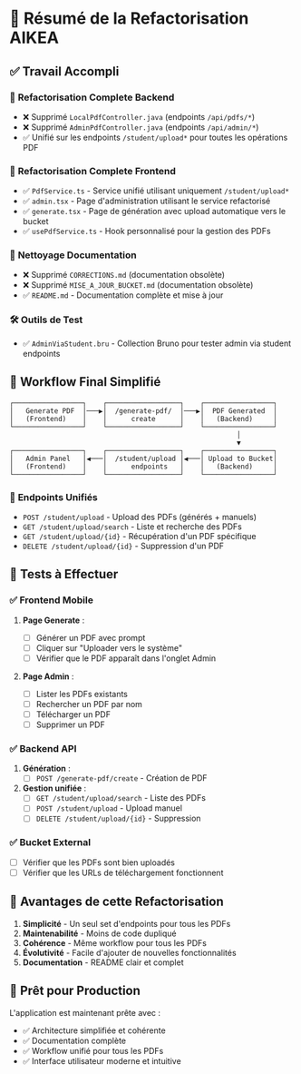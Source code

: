 # 🎯 Résumé de la Refactorisation AIKEA

## ✅ Travail Accompli

### 🔄 **Refactorisation Complete Backend**

- ❌ Supprimé `LocalPdfController.java` (endpoints `/api/pdfs/*`)
- ❌ Supprimé `AdminPdfController.java` (endpoints `/api/admin/*`)
- ✅ Unifié sur les endpoints `/student/upload*` pour toutes les opérations PDF

### 🔄 **Refactorisation Complete Frontend**

- ✅ `PdfService.ts` - Service unifié utilisant uniquement `/student/upload*`
- ✅ `admin.tsx` - Page d'administration utilisant le service refactorisé
- ✅ `generate.tsx` - Page de génération avec upload automatique vers le bucket
- ✅ `usePdfService.ts` - Hook personnalisé pour la gestion des PDFs

### 🧹 **Nettoyage Documentation**

- ❌ Supprimé `CORRECTIONS.md` (documentation obsolète)
- ❌ Supprimé `MISE_A_JOUR_BUCKET.md` (documentation obsolète)
- ✅ `README.md` - Documentation complète et mise à jour

### 🛠️ **Outils de Test**

- ✅ `AdminViaStudent.bru` - Collection Bruno pour tester admin via student endpoints

## 🎯 **Workflow Final Simplifié**

```
┌─────────────────┐    ┌──────────────────┐    ┌─────────────────┐
│   Generate PDF  │───▶│  /generate-pdf/  │───▶│  PDF Generated  │
│   (Frontend)    │    │      create      │    │   (Backend)     │
└─────────────────┘    └──────────────────┘    └─────────────────┘
                                                        │
                                                        ▼
┌─────────────────┐    ┌──────────────────┐    ┌─────────────────┐
│   Admin Panel   │◀───│  /student/upload │◀───│ Upload to Bucket│
│   (Frontend)    │    │      endpoints   │    │   (Backend)     │
└─────────────────┘    └──────────────────┘    └─────────────────┘
```

### 🔄 **Endpoints Unifiés**

- `POST /student/upload` - Upload des PDFs (générés + manuels)
- `GET /student/upload/search` - Liste et recherche des PDFs
- `GET /student/upload/{id}` - Récupération d'un PDF spécifique
- `DELETE /student/upload/{id}` - Suppression d'un PDF

## 🧪 Tests à Effectuer

### ✅ **Frontend Mobile**

1. **Page Generate** :

   - [ ] Générer un PDF avec prompt
   - [ ] Cliquer sur "Uploader vers le système"
   - [ ] Vérifier que le PDF apparaît dans l'onglet Admin

2. **Page Admin** :
   - [ ] Lister les PDFs existants
   - [ ] Rechercher un PDF par nom
   - [ ] Télécharger un PDF
   - [ ] Supprimer un PDF

### ✅ **Backend API**

1. **Génération** :
   - [ ] `POST /generate-pdf/create` - Création de PDF
2. **Gestion unifiée** :
   - [ ] `GET /student/upload/search` - Liste des PDFs
   - [ ] `POST /student/upload` - Upload manuel
   - [ ] `DELETE /student/upload/{id}` - Suppression

### ✅ **Bucket External**

- [ ] Vérifier que les PDFs sont bien uploadés
- [ ] Vérifier que les URLs de téléchargement fonctionnent

## 🎉 **Avantages de cette Refactorisation**

1. **Simplicité** - Un seul set d'endpoints pour tous les PDFs
2. **Maintenabilité** - Moins de code dupliqué
3. **Cohérence** - Même workflow pour tous les PDFs
4. **Évolutivité** - Facile d'ajouter de nouvelles fonctionnalités
5. **Documentation** - README clair et complet

## 🚀 **Prêt pour Production**

L'application est maintenant prête avec :

- ✅ Architecture simplifiée et cohérente
- ✅ Documentation complète
- ✅ Workflow unifié pour tous les PDFs
- ✅ Interface utilisateur moderne et intuitive
